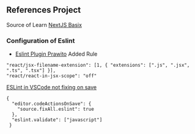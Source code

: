 ## References Project

Source of Learn [NextJS Basix](https://buildwithangga.com/kelas/nextjs-basic)

### Configuration of Eslint
- [Eslint Plugin Prawito](https://github.com/yannickcr/eslint-plugin-react)
Added Rule
```
"react/jsx-filename-extension": [1, { "extensions": [".js", ".jsx", ".ts", ".tsx"] }],
"react/react-in-jsx-scope": "off"
```

[ESLint in VSCode not fixing on save](https://stackoverflow.com/questions/62277286/eslint-in-vscode-not-fixing-on-save)

```
{
  "editor.codeActionsOnSave": {
    "source.fixAll.eslint": true
  },
  "eslint.validate": ["javascript"]
 }
 ```